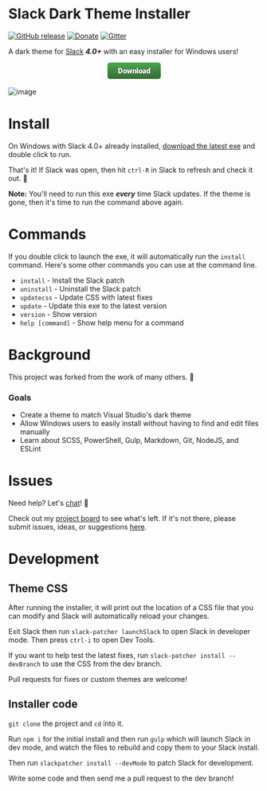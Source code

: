 # Slack Dark Theme Installer

[![GitHub release](https://img.shields.io/github/v/release/marchica/slack-black-theme?color=%238b5eb3&include_prereleases&sort=semver)](https://github.com/marchica/slack-black-theme/releases/latest) [![Donate](https://img.shields.io/badge/donate-paypal-%2348a74b)](https://www.paypal.com/cgi-bin/webscr?cmd=_donations&business=WJU67EEEDWB42&currency_code=USD&source=url) [![Gitter](https://img.shields.io/gitter/room/marchica/slack-black-theme?color=blue)](https://gitter.im/marchica/slack-black-theme)

A dark theme for [Slack](https://slack.com/) **_4.0+_** with an easy installer for Windows users!

<p align="center"><a href="https://github.com/marchica/slack-black-theme/releases/latest"><img src="https://raw.githubusercontent.com/marchica/slack-black-theme/master/resources/download-button.png" /></a></p>

![image](https://user-images.githubusercontent.com/141490/57653431-c8c34100-759f-11e9-8e6a-aec8df7de6f3.png)

# Install

On Windows with Slack 4.0+ already installed, [download the latest exe](https://github.com/marchica/slack-black-theme/releases/latest) and double click to run.

That's it! If Slack was open, then hit `ctrl-R` in Slack to refresh and check it out. :eyes:

**Note:** You'll need to run this exe ***every*** time Slack updates. If the theme is gone, then it's time to run the command above again.

# Commands

If you double click to launch the exe, it will automatically run the `install` command. Here's some other commands you can use at the command line.

  * `install` - Install the Slack patch
  * `uninstall` - Uninstall the Slack patch
  * `updatecss` - Update CSS with latest fixes
  * `update` - Update this exe to the latest version
  * `version` - Show version
  * `help [command]` - Show help menu for a command

# Background

This project was forked from the work of many others. :pray:

### Goals
  * Create a theme to match Visual Studio's dark theme
  * Allow Windows users to easily install without having to find and edit files manually
  * Learn about SCSS, PowerShell, Gulp, Markdown, Git, NodeJS, and ESLint

# Issues

Need help? Let's [chat](https://gitter.im/marchica/slack-black-theme)! :speech_balloon:

Check out my [project board](https://github.com/marchica/slack-black-theme/projects/1) to see what's left. If it's not there, please submit issues, ideas, or suggestions [here](https://github.com/marchica/slack-black-theme/issues).

# Development

## Theme CSS

After running the installer, it will print out the location of a CSS file that you can modify and Slack will automatically reload your changes.

Exit Slack then run `slack-patcher launchSlack` to open Slack in developer mode. Then press `ctrl-i` to open Dev Tools.

If you want to help test the latest fixes, run `slack-patcher install --devBranch` to use the CSS from the dev branch.

Pull requests for fixes or custom themes are welcome!

## Installer code
`git clone` the project and `cd` into it.

Run `npm i` for the initial install and then run `gulp` which will launch Slack in dev mode, and watch the files to rebuild and copy them to your Slack install.

Then run `slackpatcher install --devMode` to patch Slack for development.

Write some code and then send me a pull request to the dev branch!